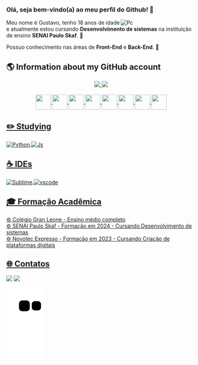 ### Olá, seja bem-vindo(a) ao meu perfil do Github! 👋

<div>
  <img src="https://www.puttiapps.com/wp-content/uploads/2021/05/stats.gif" min-width="200px" max-width="200px" width="200px" align="right" alt="Pc">
</div>

<div>
 Meu nome é Gustavo, tenho 18 anos de idade e atualmente estou cursando <strong>Desenvolvimento de sistemas</strong> na instituição de ensino <strong>SENAI Paulo Skaf</strong>. 🔌 

 Possuo conhecimento nas áreas de <strong>Front-End</strong> e <strong>Back-End</strong>. 💾 
</div>

## 🌎 Information about my GitHub account
 <div align="center">
  <a href="https://github.com/Gustavoozz">
  <img height="150em" src="https://github-readme-stats.vercel.app/api?username=Gustavoozz&show_icons=true&theme=tokyo-night&include_all_commits=true&count_private=true"/>
  <img height="150em" src="https://github-readme-stats.vercel.app/api/top-langs/?username=Gustavoozz&layout=compact&langs_count=16&theme=tokyo-night"/>
</div>


<div align="center" style="display: inline_block"><br>
<img align="center" height="40" width="40" src="https://cdn.jsdelivr.net/gh/devicons/devicon/icons/react/react-original.svg" />
<img align="center" height="40" width="40" src="https://cdn.jsdelivr.net/gh/devicons/devicon/icons/javascript/javascript-plain.svg">
<img align="center" height="40" width="40" src="https://cdn.jsdelivr.net/gh/devicons/devicon/icons/microsoftsqlserver/microsoftsqlserver-plain.svg">
<img align="center" height="40" width="40" src="https://cdn.jsdelivr.net/gh/devicons/devicon/icons/git/git-original.svg">
<img align="center" height="40" width="40" src="https://cdn.jsdelivr.net/gh/devicons/devicon/icons/csharp/csharp-original.svg">
<img align="center" height="40" width="40" src="https://cdn.jsdelivr.net/gh/devicons/devicon/icons/css3/css3-original.svg">
<img align="center" height="40" width="40" src="https://cdn.jsdelivr.net/gh/devicons/devicon/icons/html5/html5-original.svg">
<img align="center" height="40" width="40" src="https://cdn.jsdelivr.net/gh/devicons/devicon/icons/figma/figma-original.svg">
</div>
  
  <h2>✏️  Studying </h2> 
  <div>
  <img align="center" alt="Python"  src="https://img.shields.io/badge/Python-3776AB?style=for-the-badge&logo=python&logoColor=white"> 
  <img align="center" alt="Js" src="https://img.shields.io/badge/JavaScript-F7DF1E?style=for-the-badge&logo=javascript&logoColor=black"> 

  <h2>☕  IDEs</h2> 
  <div>
  <img align="center" alt="Sublime"  src="https://img.shields.io/badge/sublime_text-%23575757.svg?&style=for-the-badge&logo=sublime-text&logoColor=important"/>
  <img align="center" alt="vscode"  src="https://img.shields.io/badge/Visual_Studio_Code-0078D4?style=for-the-badge&logo=visual%20studio%20code&logoColor=white"/>
  

  <div>
  <h2>🎓 Formação Acadêmica </h2> 
 ⚙️ Colégio Gran Leone - Ensino médio completo <br>
 ⚙️ SENAI Paulo Skaf - Formação em 2024 - Cursando Desenvolvimento de sistemas <br>
 ⚙️ Novotec Expresso - Formação em 2023 - Cursando Criação de plataformas digitais <br>

   <h2>🌐 Contatos </h2> 
  <a href="https://www.gmail.com/gustavonascimento928@gmail.com/" target="_blank"><img src="https://img.shields.io/badge/Gmail-D14836?style=for-the-badge&logo=gmail&logoColor=white" target="_blank"></a> 
     <a href="https://www.linkedin.com/in/gustavo-magalhães-058a8a272/" target="_blank"><img src="https://img.shields.io/badge/-LinkedIn-%230077B5?style=for-the-badge&logo=linkedin&logoColor=white" target="_blank"></a> 
</div> 
 
  
![snake gif](https://github.com/Gustavoozz/Gustavoozz/blob/output/github-contribution-grid-snake.svg)

###
  


